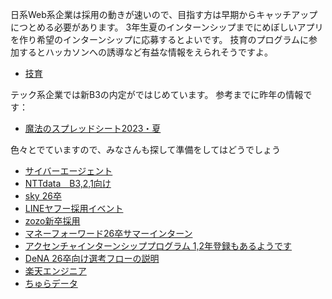 日系Web系企業は採用の動きが速いので、目指す方は早期からキャッチアップにつとめる必要があります。
3年生夏のインターンシップまでにめぼしいアプリを作り希望のインターンシップに応募するとよいです。
技育のプログラムに参加するとハッカソンへの誘導など有益な情報をえられそうですよ。
- [技育](https://talent.supporterz.jp/geekpjt/)

テック系企業では新B3の内定がではじめています。
参考までに昨年の情報です：
- [魔法のスプレッドシート2023・夏](https://deep-professor-e3c.notion.site/049ca5329bbc4493bc9f4f5b3727d027?v=3b000340195242b0bd4b0741063ec259)

色々とでていますので、みなさんも探して準備をしてはどうでしょう
- [サイバーエージェント](https://www.cyberagent.co.jp/careers/students/event/season=2024)
- [NTTdata　B3,2,1向け](https://nttdata-recruit.com/event/internship.html)
- [sky 26卒](https://www.sky-recruit.jp/internship/)
- [LINEヤフー採用イベント](https://www.lycorp.co.jp/ja/recruit/event/#all)
- [zozo新卒採用](https://corp.zozo.com/recruit/newgraduate/)
- [マネーフォーワード26卒サマーインターン](https://moneyforward-recruit.snar.jp/index.aspx)
- [アクセンチャインターンシッププログラム 1,2年登録もあるようです](https://www.accenture.com/jp-ja/careers/local/students-internship)
- [DeNA 26卒向け選考フローの説明](https://student.dena.com/earlyselection)
- [楽天エンジニア](https://corp.rakuten.co.jp/careers/graduates/recruit_engineer/?l-id=%2Fgraduates%2Fheader-e)
- [ちゅらデータ](https://churadata.okinawa/jobs/summer-internship2024/)


